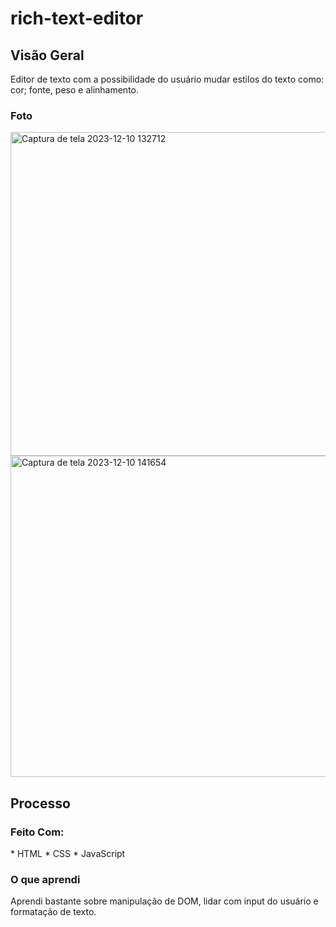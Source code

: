 # rich-text-editor
<h2>Visão Geral</h2>
<p> Editor de texto com a possibilidade do usuário mudar estilos do texto como: cor; fonte, peso e alinhamento. </p>
<h3> Foto </h3> 
<img width="518" alt="Captura de tela 2023-12-10 132712" src="https://github.com/vittorpeli/rich-text-editor/assets/58227840/59a2987c-f156-4d2f-b67f-8984bb27a795">
<img width="514" alt="Captura de tela 2023-12-10 141654" src="https://github.com/vittorpeli/rich-text-editor/assets/58227840/71a1390e-4ff5-4e63-8061-472f4428e5fe">
<br> 
<h2>Processo</h2>
<h3>Feito Com:</h3>
* HTML
* CSS
* JavaScript
<br>
<h3> O que aprendi </h3>
Aprendi bastante sobre manipulação de DOM, lidar com input do usuário e formatação de texto.
